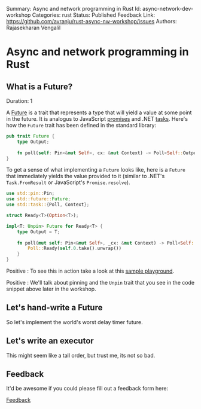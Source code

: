 Summary: Async and network programming in Rust
Id: async-network-dev-workshop
Categories: rust
Status: Published
Feedback Link: https://github.com/avranju/rust-async-nw-workshop/issues
Authors: Rajasekharan Vengalil

# Async and network programming in Rust

## What is a Future?
Duration: 1

A [Future](https://doc.rust-lang.org/std/future/trait.Future.html) is a trait
that represents a type that will yield a value at some point in the future. It
is analogus to JavaScript
[promises](https://developer.mozilla.org/en-US/docs/Web/JavaScript/Reference/Global_Objects/Promise)
and .NET
[tasks](https://docs.microsoft.com/en-us/dotnet/api/system.threading.tasks.task-1?view=netcore-3.1).
Here's how the `Future` trait has been defined in the standard library:

```rust
pub trait Future {
    type Output;
    
    fn poll(self: Pin<&mut Self>, cx: &mut Context) -> Poll<Self::Output>;
}
```

To get a sense of what implementing a `Future` looks like, here is a `Future`
that immediately yields the value provided to it (similar to .NET's
`Task.FromResult` or JavaScript's  `Promise.resolve`).

```rust
use std::pin::Pin;
use std::future::Future;
use std::task::{Poll, Context};

struct Ready<T>(Option<T>);

impl<T: Unpin> Future for Ready<T> {
    type Output = T;
    
    fn poll(mut self: Pin<&mut Self>, _cx: &mut Context) -> Poll<Self::Output> {
        Poll::Ready(self.0.take().unwrap())
    }
}
```

Positive
: To see this in action take a look at this [sample playground](https://play.rust-lang.org/?version=stable&mode=debug&edition=2018&gist=bf982a52a93559b4b892ec2cb589c54d).

Positive
: We'll talk about pinning and the `Unpin` trait that you see in the code snippet above later in the workshop.

## Let's hand-write a Future

So let's implement the world's worst delay timer future.

## Let's write an executor

This might seem like a tall order, but trust me, its not so bad.

## Feedback

It'd be awesome if you could please fill out a feedback form here:

[Feedback](https://forms.office.com/Pages/ResponsePage.aspx?id=v4j5cvGGr0GRqy180BHbR_l_utPQfhRCt2OTUw0KODVUQjBLMDVGMzBINjBDRE02VkROQVZaOTZFSy4u)